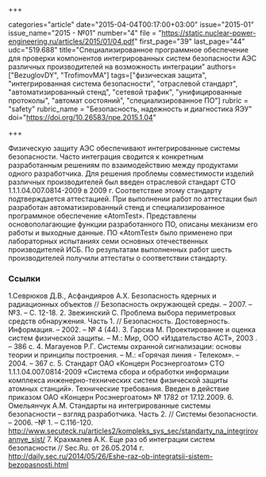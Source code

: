 +++

categories="article"
date="2015-04-04T00:17:00+03:00"
issue="2015-01"
issue_name="2015 - №01"
number="4"
file = "https://static.nuclear-power-engineering.ru/articles/2015/01/04.pdf"
first_page="39"
last_page="44"
udc="519.688"
title="Специализированное программное обеспечение для проверки компонентов интегрированных систем безопасности АЭС различных производителей на возможность интеграции"
authors=["BezuglovDY", "TrofimovMA"]
tags=["физическая защита", "интегрированная система безопасности", "отраслевой стандарт", "автоматизированный стенд", "сетевой трафик", "унифицированные протоколы", "автомат состояний", "специализированное ПО"]
rubric = "safety"
rubric_name = "Безопасность, надежность и диагностика ЯЭУ"
doi="https://doi.org/10.26583/npe.2015.1.04"

+++

Физическую защиту АЭС обеспечивают интегрированные системы безопасности. Часто интеграция сводится к конкретным разработанным решениям по взаимодействию между продуктами одного разработчика. Для решения проблемы совместимости изделий различных производителей был введен отраслевой стандарт СТО 1.1.1.04.007.0814-2009 в 2009 г. Соответствие этому стандарту подтверждается аттестацией. При выполнении работ по аттестации был разработан автоматизированный стенд и специализированное программное обеспечение «AtomTest». Представлены основополагающие функции разработанного ПО, описаны механизм его работы и выходные данные. ПО «AtomTest» было применено при лабораторных испытаниях семи основных отечественных производителей ИСБ. По результатам выполненных работ шесть производителей получили аттестаты о соответствии стандарту.

### Ссылки

1.Севрюков Д.В., Асфандияров А.Х. Безопасность ядерных и радиационных объектов // Безопасность окружающей среды. – 2007. – №3. – С. 12-18.
2. Звежинский С. Проблема выбора периметровых средств обнаружения. Часть 1. // Безопасность. Достоверность. Информация. – 2002. – № 4 (44).
3. Гарсиа М. Проектирование и оценка систем физической защиты. – М.: Мир, ООО «Издательство АСТ», 2003 . – 386 с.
4. Магауенов Р.Г. Системы охранной сигнализации: основы теории и принципы построения. – М.: «Горячая линия - Телеком». – 2004. – 367 с.
5. Стандарт ОАО «Концерн Росэнергоатом» СТО 1.1.1.04.007.0814-2009 «Система сбора и обработки информации комплекса инженерно-технических систем физической защиты атомных станций». Технические требования. Введен в действие приказом ОАО «Концерн Росэнергоатом» № 1782 от 17.12.2009.
6. Омельянчук А.М. Стандарты на интегрированные системы безопасности – взгляд разработчика. Часть 2. // Системы безопасности. – 2006. –№ 1. – С.116-120. http://www.secuteck.ru/articles2/kompleks_sys_sec/standarty_na_integrirovannye_sist/
7. Крахмалев А.К. Еще раз об интеграции систем безопасности // Sec.Ru. от 26.05.2014 г. http://daily.sec.ru/2014/05/26/Eshe-raz-ob-integratsii-sistem-bezopasnosti.html